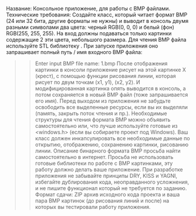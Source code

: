 Название: Консольное приложение, для работы с BMP файлами.
Технические требования:
Создайте класс, который читает формат BMP (24 или 32 бита, другие форматы не нужны) и
выводит в консоль двумя разными символами два цвета: черный RGB(0, 0, 0) и белый (фон)
RGB(255, 255, 255). На вход должны подаваться только картинки содержащие 2 эти цвета,
небольшого размера. Для чтения BMP файла используйте STL библиотеку <fstream>. При запуске
приложения оно запрашивает полный путь / имя входного BMP файла:
>> Enter input BMP file name: 1.bmp
После отображения картинки в консоли приложение рисует на этой картинке Х (крест), с
помощью функции рисования линии, которая рисует по двум точкам (x1, y1), (x2, y2). И
модифицированная картинка опять выводится в консоль, а потом сохраняется в новый BMP файл
(тоже запрашивается его имя).
Перед выходом из приложения не забудьте освободить все выделенные ресурсы, если вы их
выделяли (память, закрыть поток чтения и пр.). Необходимые структуры для чтения формата
BMP можно объявить самостоятельно или, что лучше используйте готовые из <windows.h> (если
вы собираете проект под Windows). Ваш класс должен инкапсулировать все необходимые данные
по открытию, отображению, сохранению картинки, рисованию линии. Описание бинарного
формата BMP просьба найти самостоятельно в интернет. Просьба не использовать готовые
библиотеки по работе с BMP картинками, эту работу должно делать ваше приложение. При
разработке приложения не забывайте принципы DRY, KISS и YAGNI, избегайте дублирования
кода, неоправданного усложнения, и не пишите функционал который не требуется по заданию.
Формат сдачи: ZIP архив исходного кода проекта и ваша пара BMP картинок (до рисования
линий и после) на которых вы тестировали работу приложения.  
